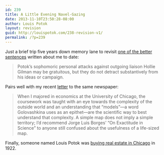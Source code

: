 ```yaml
---
id: 239
title: A Little Evening Navel-Gazing
date: 2013-11-10T23:50:28-08:00
author: Louis Potok
layout: revision
guid: http://louispotok.com/238-revision-v1/
permalink: /?p=239
---
```

Just a brief trip five years down memory lane to revisit [one of the better sentences](http://chicagomaroon.com/2008/04/22/editorial-undergraduate-liaison-to-the-board-of-trustees-endorsement/) written about me to date:

> Potok’s sophomoric personal attacks against outgoing liaison Hollie Gilman may be gratuitous, but they do not detract substantively from his ideas or campaign.

Pairs well with my recent [letter](http://chicagomaroon.com/2013/11/10/letter-models-matter/) to the same newspaper:

> When I majored in economics at the University of Chicago, the coursework was taught with an eye towards the complexity of the outside world and an understanding that “models”­­­—a word Golovashkina uses as an epithet—are the scientific way to best understand that complexity. A simple map does not imply a simple territory; I’d recommend Jorge Luis Borges’ “On Exactitude in Science” to anyone still confused about the usefulness of a life-sized map.

Finally, someone named Louis Potok was [buying real estate in Chicago](http://books.google.com/books?id=ykZOAAAAYAAJ&pg=PA1224&lpg=PA1224&dq=%22louis+potok%22&source=bl&ots=2KHo3Xi_Wn&sig=2obRdvQokz9ENccoQqIzy-aJuOc&hl=en&sa=X&ei=fl2AUrDwO_Tc4AP72oHwAw&ved=0CEIQ6AEwAzge#v=onepage&q=%22louis%20potok%22&f=false) in 1922.